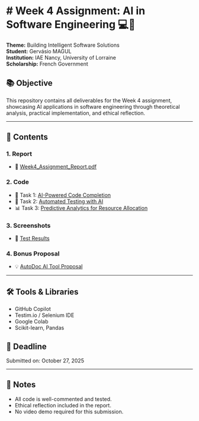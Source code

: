 # # Week 4 Assignment: AI in Software Engineering 💻🤖

**Theme:** Building Intelligent Software Solutions  
**Student:** Gervásio MAGUL  
**Institution:** IAE Nancy, University of Lorraine  
**Scholarship:** French Government

## 📚 Objective
This repository contains all deliverables for the Week 4 assignment, showcasing AI applications in software engineering through theoretical analysis, practical implementation, and ethical reflection.

---

## 📁 Contents

### 1. Report
- 📄 [Week4_Assignment_Report.pdf](report/Week4_Assignment_Report.pdf)

### 2. Code
- 🧠 Task 1: [AI-Powered Code Completion](code/task1_code_completion.py)
- 🧪 Task 2: [Automated Testing with AI](code/task2_automated_testing/)
- 📊 Task 3: [Predictive Analytics for Resource Allocation](code/task3_predictive_analytics.ipynb)

### 3. Screenshots
- 📸 [Test Results](screenshots/task2_test_results.png)

### 4. Bonus Proposal
- 💡 [AutoDoc AI Tool Proposal](bonus/AutoDoc_AI_Proposal.md)

---

## 🛠️ Tools & Libraries
- GitHub Copilot
- Testim.io / Selenium IDE
- Google Colab
- Scikit-learn, Pandas

## 📅 Deadline
Submitted on: October 27, 2025

---

## 📣 Notes
- All code is well-commented and tested.
- Ethical reflection included in the report.
- No video demo required for this submission.
